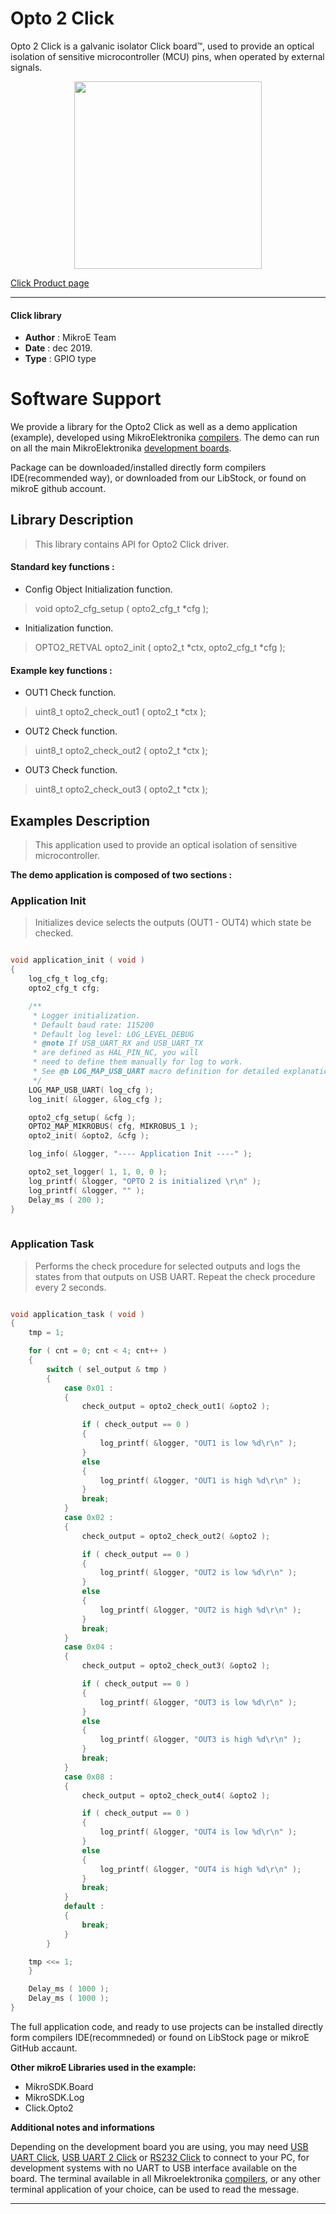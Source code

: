 
# Opto 2 Click

Opto 2 Click is a galvanic isolator Click board™, used to provide an optical isolation of sensitive microcontroller (MCU) pins, when operated by external signals.

<p align="center">
  <img src="https://download.mikroe.com/images/click_for_ide/opto2_click.png" height=300px>
</p>

[Click Product page](https://www.mikroe.com/opto-2-click)

---


#### Click library 

- **Author**        : MikroE Team
- **Date**          : dec 2019.
- **Type**          : GPIO type


# Software Support

We provide a library for the Opto2 Click 
as well as a demo application (example), developed using MikroElektronika 
[compilers](https://shop.mikroe.com/compilers). 
The demo can run on all the main MikroElektronika [development boards](https://shop.mikroe.com/development-boards).

Package can be downloaded/installed directly form compilers IDE(recommended way), or downloaded from our LibStock, or found on mikroE github account. 

## Library Description

> This library contains API for Opto2 Click driver.

#### Standard key functions :

- Config Object Initialization function.
> void opto2_cfg_setup ( opto2_cfg_t *cfg ); 
 
- Initialization function.
> OPTO2_RETVAL opto2_init ( opto2_t *ctx, opto2_cfg_t *cfg );

#### Example key functions :

- OUT1 Check function.
> uint8_t opto2_check_out1 ( opto2_t *ctx );
 
- OUT2 Check function.
> uint8_t opto2_check_out2 ( opto2_t *ctx );

- OUT3 Check function.
> uint8_t opto2_check_out3 ( opto2_t *ctx );

## Examples Description

> This application used to provide an optical isolation of sensitive microcontroller. 

**The demo application is composed of two sections :**

### Application Init 

> Initializes device selects the outputs (OUT1 - OUT4) which state be checked. 

```c

void application_init ( void )
{
    log_cfg_t log_cfg;
    opto2_cfg_t cfg;

    /** 
     * Logger initialization.
     * Default baud rate: 115200
     * Default log level: LOG_LEVEL_DEBUG
     * @note If USB_UART_RX and USB_UART_TX 
     * are defined as HAL_PIN_NC, you will 
     * need to define them manually for log to work. 
     * See @b LOG_MAP_USB_UART macro definition for detailed explanation.
     */
    LOG_MAP_USB_UART( log_cfg );
    log_init( &logger, &log_cfg );

    opto2_cfg_setup( &cfg );
    OPTO2_MAP_MIKROBUS( cfg, MIKROBUS_1 );
    opto2_init( &opto2, &cfg );

    log_info( &logger, "---- Application Init ----" );

    opto2_set_logger( 1, 1, 0, 0 );
    log_printf( &logger, "OPTO 2 is initialized \r\n" );
    log_printf( &logger, "" );
    Delay_ms ( 200 );
}
  
```

### Application Task

> Performs the check procedure for selected outputs and logs the states from that
  outputs on USB UART. Repeat the check procedure every 2 seconds.

```c

void application_task ( void )
{
    tmp = 1;

    for ( cnt = 0; cnt < 4; cnt++ )
    {
        switch ( sel_output & tmp )
        {
            case 0x01 :
            {
                check_output = opto2_check_out1( &opto2 );

                if ( check_output == 0 )
                {
                    log_printf( &logger, "OUT1 is low %d\r\n" );
                }
                else
                {
                    log_printf( &logger, "OUT1 is high %d\r\n" );
                }
                break;
            }
            case 0x02 :
            {
                check_output = opto2_check_out2( &opto2 );

                if ( check_output == 0 )
                {
                    log_printf( &logger, "OUT2 is low %d\r\n" );
                }
                else
                {
                    log_printf( &logger, "OUT2 is high %d\r\n" );
                }
                break;
            }
            case 0x04 :
            {
                check_output = opto2_check_out3( &opto2 );

                if ( check_output == 0 )
                {
                    log_printf( &logger, "OUT3 is low %d\r\n" );
                }
                else
                {
                    log_printf( &logger, "OUT3 is high %d\r\n" );
                }
                break;
            }
            case 0x08 :
            {
                check_output = opto2_check_out4( &opto2 );

                if ( check_output == 0 )
                {
                    log_printf( &logger, "OUT4 is low %d\r\n" );
                }
                else
                {
                    log_printf( &logger, "OUT4 is high %d\r\n" );
                }
                break;
            }
            default :
            {
                break;
            }
        }

    tmp <<= 1;
    }

    Delay_ms ( 1000 );
    Delay_ms ( 1000 );
}  

```

The full application code, and ready to use projects can be  installed directly form compilers IDE(recommneded) or found on LibStock page or mikroE GitHub accaunt.

**Other mikroE Libraries used in the example:** 

- MikroSDK.Board
- MikroSDK.Log
- Click.Opto2

**Additional notes and informations**

Depending on the development board you are using, you may need 
[USB UART Click](https://shop.mikroe.com/usb-uart-click), 
[USB UART 2 Click](https://shop.mikroe.com/usb-uart-2-click) or 
[RS232 Click](https://shop.mikroe.com/rs232-click) to connect to your PC, for 
development systems with no UART to USB interface available on the board. The 
terminal available in all Mikroelektronika 
[compilers](https://shop.mikroe.com/compilers), or any other terminal application 
of your choice, can be used to read the message.



---

